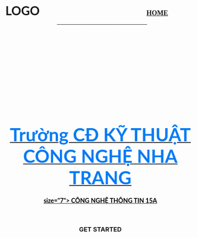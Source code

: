 
<DOCTYPE html>
<html lang="en">
<head>
    <meta charset="utf-8">
  <title>
  Trương Đức Dương
  </title>
  </head>
  <body background="1A.jpg">
    <br />
    <h3 align="center">
      <font face="lato"size="6">LOGO</font>
      &nbsp; &nbsp; &nbsp; &nbsp; &nbsp; &nbsp; &nbsp; &nbsp; &nbsp; &nbsp; &nbsp; &nbsp;
       &nbsp; &nbsp; &nbsp; &nbsp; &nbsp; &nbsp; &nbsp; &nbsp; &nbsp; &nbsp; &nbsp; &nbsp;
       &nbsp; &nbsp; &nbsp; &nbsp; &nbsp; &nbsp; &nbsp; &nbsp; &nbsp; &nbsp; &nbsp; &nbsp;
      <font face="cinzel" size="4">
        <a href="#" color="#000">HOME</a> &nbsp; &nbsp; &nbsp; &nbsp; &nbsp; &nbsp; &nbsp; &nbsp; &nbsp;
        <a href="#"color="#000" color="#000" color="#000" color="#000" VIDEO</a> &nbsp; &nbsp; &nbsp; &nbsp; &nbsp; &nbsp; &nbsp; &nbsp; &nbsp;
        <a href="#"color="#000" color="#000" color="#000" PORTFOLIO</a> &nbsp; &nbsp; &nbsp; &nbsp; &nbsp; &nbsp; &nbsp; &nbsp; &nbsp;
        <a href="#"color="#000" color="#000" BLOG</a>&nbsp; &nbsp; &nbsp; &nbsp; &nbsp; &nbsp; &nbsp; &nbsp; &nbsp;
        <a href="#"color="#000" CONTACT</a>
      </font>
    </h3>
    <br /><br /><br /><br /><br /><br /><br /><br /><br /><br /><br /><br />
    <h1 align="center">
      <font face="Lato" color="#017bf5" size="7">
        Trường CĐ KỸ THUẬT CÔNG NGHỆ NHA TRANG
      </font>
    </h1>
    <h3 align="center">
      <font face="Lato" color="#000">size="7">
     CÔNG NGHỆ THÔNG TIN 15A
      </font>
    </h3>
    </br>
  <h3 align="center">
    <a hred="#">GET STARTED</a>
  </h3>
  </body>
  </html>

